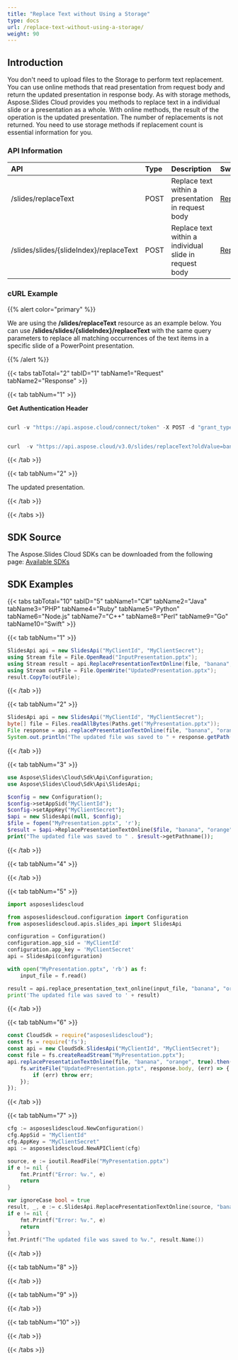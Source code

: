 ```yaml
---
title: "Replace Text without Using a Storage"
type: docs
url: /replace-text-without-using-a-storage/
weight: 90
---
```


## **Introduction**
You don't need to upload files to the Storage to perform text replacement. You can use online methods that read presentation from request body and return the updated presentation in response body. As with storage methods, Aspose.Slides Cloud provides you methods to replace text in a individual slide or a presentation as a whole. With online methods, the result of the operation is the updated presentation. The number of replacements is not returned. You need to use storage methods if replacement count is essential information for you.
### **API Information**

|**API**|**Type**|**Description**|**Swagger Link**|
| :- | :- | :- | :- |
|/slides/replaceText|POST|Replace text within a presentation in request body|[ReplacePresentationTextOnline](https://apireference.aspose.cloud/slides/#/Text/ReplacePresentationTextOnline)|
|/slides/slides/{slideIndex}/replaceText|POST|Replace text within a individual slide in request body|[ReplaceSlideTextOnline](https://apireference.aspose.cloud/slides/#/Text/ReplaceSlideTextOnline)|
### **cURL Example**
{{% alert color="primary" %}} 

We are using the **/slides/replaceText** resource as an example below. You can use **/slides/slides/{slideIndex}/replaceText** with the same query parameters to replace all matching occurrences of the text items in a specific slide of a PowerPoint presentation.

{{% /alert %}} 

{{< tabs tabTotal="2" tabID="1" tabName1="Request" tabName2="Response" >}}

{{< tab tabNum="1" >}}

**Get Authentication Header**

```java

curl -v "https://api.aspose.cloud/connect/token" -X POST -d "grant_type=client_credentials&client_id=78946fb4-3bd4-4d3e-b309-f9e2ff9ac6f9&client_secret=b125f13bf6b76ed81ee990142d841195" -H "Content-Type: application/x-www-form-urlencoded" -H "Accept: application/json"

```

```java

curl  -v "https://api.aspose.cloud/v3.0/slides/replaceText?oldValue=banana&newValue=orange&ignoreCase=true" -F "file1=@InputPresentation.pptx" -H "Authorization: Bearer eyJhbGciOiJSUzI1NiIsInR5cCI6IkpXVCJ9.eyJuYmYiOjE1NjAwMzA4ODMsImV4cCI6MTU2MDExNzI4MywiaXNzIjoiaHR0cHM6Ly9hcGkuYXNwb3NlLmNsb3VkIiwiYXVkIjpbImh0dHBzOi8vYXBpLmFzcG9zZS5jbG91ZC9yZXNvdXJjZXMiLCJhcGkucGxhdGZvcm0iLCJhcGkucHJvZHVjdHMiXSwiY2xpZW50X2lkIjoiNzg5NDZmYjQtM2JkNC00ZDNlLWIzMDktZjllMmZmOWFjNmY5Iiwic2NvcGUiOlsiYXBpLnBsYXRmb3JtIiwiYXBpLnByb2R1Y3RzIl19.bhURwSdcASMrRj4ukvG5rWTT_O2JpzVKH436ekU1CW6ZO7wOqGnE8wtkMdq6oivVzazs8xwbeuJmluFpHLNBco7A0vU56_UXZ5cIsfNCIpTOp6e_lmeHYgOD1rnW8f6y9jWLRoerup2vzqppjbF-8KXZ2HgCOXpos4lzy7GLqWmElW9TGd2uOd3cFEu1rXmkiJzuyjEi1dFdZtvRPvNyqon5R9ZS5rxQ09GhaiRA6DW4HwFTS-jTAPQo0QGfv87b4Gg_DvnUu_JjWlAhIeqWIM72-xmvFQ_20mk-s6H7foiyvJSC65w-XN5AqUyAyE8rAZduIwcS7BuYiQuOqqen4w" --ssl-no-revoke -o "UpdatedPresentation.pptx"

```

{{< /tab >}}

{{< tab tabNum="2" >}}

The updated presentation.

{{< /tab >}}

{{< /tabs >}}

## **SDK Source**
The Aspose.Slides Cloud SDKs can be downloaded from the following page: [Available SDKs](/slides/available-sdks/)
## **SDK Examples**
{{< tabs tabTotal="10" tabID="5" tabName1="C#" tabName2="Java" tabName3="PHP" tabName4="Ruby" tabName5="Python" tabName6="Node.js" tabName7="C++" tabName8="Perl" tabName9="Go" tabName10="Swift" >}}

{{< tab tabNum="1" >}}

```csharp
SlidesApi api = new SlidesApi("MyClientId", "MyClientSecret");
using Stream file = File.OpenRead("InputPresentation.pptx");
using Stream result = api.ReplacePresentationTextOnline(file, "banana", "orange", true);
using Stream outFile = File.OpenWrite("UpdatedPresentation.pptx");
result.CopyTo(outFile);
```

{{< /tab >}}

{{< tab tabNum="2" >}}

```java
SlidesApi api = new SlidesApi("MyClientId", "MyClientSecret");
byte[] file = Files.readAllBytes(Paths.get("MyPresentation.pptx"));
File response = api.replacePresentationTextOnline(file, "banana", "orange", true, null);
System.out.println("The updated file was saved to " + response.getPath());
```

{{< /tab >}}

{{< tab tabNum="3" >}}

```php
use Aspose\Slides\Cloud\Sdk\Api\Configuration;
use Aspose\Slides\Cloud\Sdk\Api\SlidesApi;

$config = new Configuration();
$config->setAppSid("MyClientId");
$config->setAppKey("MyClientSecret");
$api = new SlidesApi(null, $config);
$file = fopen("MyPresentation.pptx", 'r');
$result = $api->ReplacePresentationTextOnline($file, "banana", "orange", true);
print("The updated file was saved to " . $result->getPathname());
```

{{< /tab >}}

{{< tab tabNum="4" >}}

{{< /tab >}}

{{< tab tabNum="5" >}}

```python
import asposeslidescloud

from asposeslidescloud.configuration import Configuration
from asposeslidescloud.apis.slides_api import SlidesApi

configuration = Configuration()
configuration.app_sid = 'MyClientId'
configuration.app_key = 'MyClientSecret'
api = SlidesApi(configuration)

with open("MyPresentation.pptx", 'rb') as f:
    input_file = f.read()

result = api.replace_presentation_text_online(input_file, "banana", "orange", True)
print('The updated file was saved to ' + result)
```

{{< /tab >}}

{{< tab tabNum="6" >}}

```javascript
const CloudSdk = require("asposeslidescloud");
const fs = require('fs');
const api = new CloudSdk.SlidesApi("MyClientId", "MyClientSecret");
const file = fs.createReadStream("MyPresentation.pptx");
api.replacePresentationTextOnline(file, "banana", "orange", true).then((response) => {
    fs.writeFile("UpdatedPresentation.pptx", response.body, (err) => {
        if (err) throw err;
    });
});
```

{{< /tab >}}

{{< tab tabNum="7" >}}

```go
cfg := asposeslidescloud.NewConfiguration()
cfg.AppSid = "MyClientId"
cfg.AppKey = "MyClientSecret"
api := asposeslidescloud.NewAPIClient(cfg)

source, e := ioutil.ReadFile("MyPresentation.pptx")
if e != nil {
    fmt.Printf("Error: %v.", e)
    return
}

var ignoreCase bool = true
result, _, e := c.SlidesApi.ReplacePresentationTextOnline(source, "banana", "orange", &ignoreCase, "", "", "")
if e != nil {
    fmt.Printf("Error: %v.", e)
    return
}
fmt.Printf("The updated file was saved to %v.", result.Name())
```

{{< /tab >}}

{{< tab tabNum="8" >}}

{{< /tab >}}

{{< tab tabNum="9" >}}

{{< /tab >}}

{{< tab tabNum="10" >}}

{{< /tab >}}

{{< /tabs >}}
